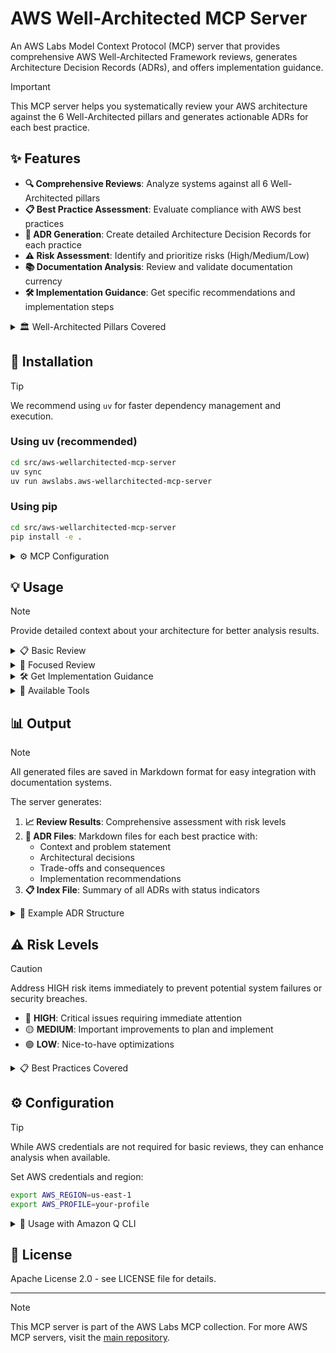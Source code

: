 # AWS Well-Architected MCP Server

An AWS Labs Model Context Protocol (MCP) server that provides comprehensive AWS Well-Architected Framework reviews, generates Architecture Decision Records (ADRs), and offers implementation guidance.

> [!IMPORTANT]
> This MCP server helps you systematically review your AWS architecture against the 6 Well-Architected pillars and generates actionable ADRs for each best practice.

## ✨ Features

- **🔍 Comprehensive Reviews**: Analyze systems against all 6 Well-Architected pillars
- **📋 Best Practice Assessment**: Evaluate compliance with AWS best practices
- **📝 ADR Generation**: Create detailed Architecture Decision Records for each practice
- **⚠️ Risk Assessment**: Identify and prioritize risks (High/Medium/Low)
- **📚 Documentation Analysis**: Review and validate documentation currency
- **🛠️ Implementation Guidance**: Get specific recommendations and implementation steps

<details>
<summary>🏛️ Well-Architected Pillars Covered</summary>

1. **🔧 Operational Excellence** - Infrastructure as Code, Monitoring, Automation
2. **🔒 Security** - Identity, Data Protection, Infrastructure Security  
3. **🛡️ Reliability** - Fault Tolerance, Recovery, Scaling
4. **⚡ Performance Efficiency** - Resource Selection, Monitoring, Trade-offs
5. **💰 Cost Optimization** - Cost-Effective Resources, Matching Supply/Demand
6. **🌱 Sustainability** - Environmental Impact, Resource Efficiency

</details>

## 🚀 Installation

> [!TIP]
> We recommend using `uv` for faster dependency management and execution.

### Using uv (recommended)
```bash
cd src/aws-wellarchitected-mcp-server
uv sync
uv run awslabs.aws-wellarchitected-mcp-server
```

### Using pip
```bash
cd src/aws-wellarchitected-mcp-server
pip install -e .
```

<details>
<summary>⚙️ MCP Configuration</summary>

> [!IMPORTANT]
> Update the `cwd` path to match your actual installation directory.

Add to your MCP configuration file (`~/.config/mcp/mcp.json`):

**With uv:**
```json
{
  "mcpServers": {
    "aws-wellarchitected": {
      "command": "uv",
      "args": ["run", "awslabs.aws-wellarchitected-mcp-server"],
      "cwd": "/path/to/mcp/src/aws-wellarchitected-mcp-server"
    }
  }
}
```

**With pip:**
```json
{
  "mcpServers": {
    "aws-wellarchitected": {
      "command": "python",
      "args": ["-m", "awslabs.aws_wellarchitected_mcp_server.server"],
      "cwd": "/path/to/mcp/src/aws-wellarchitected-mcp-server"
    }
  }
}
```

</details>

## 💡 Usage

> [!NOTE]
> Provide detailed context about your architecture for better analysis results.

<details>
<summary>📋 Basic Review</summary>

```python
# Review all pillars
await review(
    context="E-commerce application with web tier, API tier, and database tier deployed on AWS",
    output_directory="./my-adrs"
)
```

</details>

<details>
<summary>🎯 Focused Review</summary>

> [!TIP]
> Focus on specific pillars for targeted improvements and faster reviews.

```python
# Review specific pillars
await review(
    context="Microservices architecture with containers",
    pillars=["SECURITY", "RELIABILITY"],
    documentation_paths=["./docs/architecture.md", "./README.md"],
    output_directory="./security-reliability-adrs"
)
```

</details>

<details>
<summary>🛠️ Get Implementation Guidance</summary>

```python
# Get specific implementation steps
await ask_implementation_fix(
    best_practice_id="SEC01",
    current_context="Currently using IAM users for applications",
    preferred_approach="Migrate to IAM roles"
)
```

</details>

<details>
<summary>🔧 Available Tools</summary>

### 🔍 `review`
Perform comprehensive Well-Architected Framework review
- **context**: Description of system/workload
- **pillars**: Optional list of specific pillars to review
- **documentation_paths**: Optional paths to documentation files
- **output_directory**: Directory to save ADR files

### 📋 `list_pillars`
List all available Well-Architected pillars with descriptions

### 📚 `get_best_practices`
Get best practices for specific pillar or all pillars
- **pillar**: Optional pillar name to filter practices

### 🛠️ `ask_implementation_fix`
Get detailed implementation guidance for specific best practice
- **best_practice_id**: ID of best practice (e.g., 'OPS01', 'SEC01')
- **current_context**: Current implementation description
- **preferred_approach**: Optional preferred implementation approach

### 📝 `collect_user_input`
Collect user input for best practices requiring human assessment
- **best_practice_id**: ID of best practice needing input (e.g., 'OPS01-BP01')
- **responses**: Dictionary of question-answer pairs for assessment

### 👥 `evaluate_customer_needs`
Specific tool for OPS01-BP01 customer needs assessment
- **stakeholder_engagement**: Current stakeholder engagement practices
- **customer_feedback_mechanisms**: Existing feedback collection methods
- **customer_outcome_focus**: How you prioritize based on customer outcomes
- **business_alignment**: How operations support business outcomes
- **support_data_review**: Use of historical support data
- **feature_validation**: Customer validation processes

</details>

## 📊 Output

> [!NOTE]
> All generated files are saved in Markdown format for easy integration with documentation systems.

The server generates:

1. **📈 Review Results**: Comprehensive assessment with risk levels
2. **📝 ADR Files**: Markdown files for each best practice with:
   - Context and problem statement
   - Architectural decisions
   - Trade-offs and consequences
   - Implementation recommendations
3. **📋 Index File**: Summary of all ADRs with status indicators

<details>
<summary>📝 Example ADR Structure</summary>

```markdown
# ADR: Implement Infrastructure as Code

**Date:** 2024-01-15
**Status:** Proposed
**Best Practice ID:** OPS01
**Pillar:** OPERATIONAL_EXCELLENCE
**Risk Level:** HIGH

## Context
Well-Architected Framework OPERATIONAL_EXCELLENCE pillar requires...

## Decision
Need to implement Infrastructure as Code to meet Well-Architected standards

## Trade-offs
### Benefit
Improved system reliability and maintainability

### Cost
Initial implementation effort and potential complexity

## Implementation Notes
Priority: HIGH. Use AWS CloudFormation or CDK for infrastructure provisioning...
```

</details>

## ⚠️ Risk Levels

> [!CAUTION]
> Address HIGH risk items immediately to prevent potential system failures or security breaches.

- 🔴 **HIGH**: Critical issues requiring immediate attention
- 🟡 **MEDIUM**: Important improvements to plan and implement
- 🟢 **LOW**: Nice-to-have optimizations

<details>
<summary>📋 Best Practices Covered</summary>

The server evaluates 12+ core best practices across all pillars:

### 🔧 Operational Excellence
- **OPS01-BP01**: Evaluate External Customer Needs *(requires user input)*
- **OPS01-BP02**: Evaluate Internal Customer Needs *(requires user input)*
- **OPS01-BP03**: Evaluate Governance Requirements *(requires user input)*
- **OPS01-BP04**: Evaluate Compliance Requirements *(requires user input)*
- **OPS01-BP05**: Evaluate Threat Landscape *(requires user input)*
- **OPS01-BP06**: Evaluate Tradeoffs While Managing Benefits and Risks *(requires user input)*
- **OPS02-BP01**: Resources Have Identified Owners *(requires user input)*
- **OPS02-BP02**: Processes and Procedures Have Identified Owners *(requires user input)*
- **OPS02-BP03**: Operations Activities Have Identified Owners *(requires user input)*
- **OPS02-BP04**: Mechanisms Exist to Manage Responsibilities and Ownership *(requires user input)*
- **OPS02-BP05**: Mechanisms Exist to Request Additions, Changes, and Exceptions *(requires user input)*
- **OPS02-BP06**: Responsibilities Between Teams Are Predefined or Negotiated *(requires user input)*
- **OPS03-BP01**: Executive Sponsorship *(requires user input)*
- **OPS03-BP02**: Team Members Are Empowered to Take Action *(requires user input)*
- **OPS03-BP03**: Escalation Is Encouraged *(requires user input)*
- **OPS03-BP04**: Communications Are Timely, Clear, and Actionable *(requires user input)*
- **OPS03-BP05**: Experimentation Is Encouraged *(requires user input)*
- **OPS03-BP06**: Learning Is Encouraged *(requires user input)*
- **OPS03-BP07**: Team Members Are Encouraged to Maintain and Grow Their Skill Sets *(requires user input)*
- **OPS04-BP01**: Identify Key Performance Indicators *(requires user input)*
- **OPS04-BP02**: Implement Application Telemetry
- **OPS04-BP03**: Implement User Activity Telemetry
- **OPS04-BP04**: Implement Dependency Telemetry
- **OPS04-BP05**: Implement Distributed Tracing
- **OPS05-BP01**: Use Version Control
- **OPS05-BP02**: Test and Validate Changes
- **OPS05-BP03**: Use Configuration Management Systems
- **OPS05-BP04**: Use Build and Deployment Management Systems
- **OPS05-BP05**: Perform Patch Management
- **OPS05-BP06**: Share Design Standards *(requires user input)*
- **OPS05-BP07**: Implement Practices to Improve Code Quality
- **OPS05-BP08**: Use Multiple Environments
- **OPS05-BP09**: Make Frequent, Small, Reversible Changes
- **OPS05-BP10**: Fully Automate Integration and Deployment
- **OPS06-BP01**: Plan for Unsuccessful Changes
- **OPS06-BP02**: Test and Validate Changes
- **OPS06-BP03**: Use Deployment Management Systems
- **OPS06-BP04**: Automate Testing and Rollback
- **OPS07-BP01**: Ensure Personnel Capability *(requires user input)*
- **OPS07-BP02**: Ensure Consistent Review of Operational Readiness *(requires user input)*
- **OPS07-BP03**: Use Runbooks for Procedures *(requires user input)*
- **OPS07-BP04**: Use Playbooks for Issue Investigation *(requires user input)*
- **OPS07-BP05**: Make Informed Decisions to Deploy Systems and Changes *(requires user input)*
- **OPS07-BP06**: Enable Support Plans *(requires user input)*
- **OPS11-BP01**: Have a Process for Continuous Improvement *(requires user input)*
- **OPS11-BP02**: Perform Root Cause Analysis on Failures *(requires user input)*
- **OPS11-BP03**: Implement Feedback Loops *(requires user input)*
- **OPS11-BP04**: Perform Knowledge Management *(requires user input)*
- **OPS11-BP05**: Define Drivers for Improvement *(requires user input)*
- **OPS11-BP06**: Validate Insights *(requires user input)*
- **OPS11-BP07**: Perform Operations Metrics Reviews *(requires user input)*
- **OPS11-BP08**: Share Lessons Learned *(requires user input)*
- **OPS11-BP09**: Allocate Time to Make Improvements *(requires user input)*
- **OPS01**: Infrastructure as Code
- **OPS02**: Comprehensive Monitoring

### 🔒 Security
- **SEC01-BP01**: Separate Workloads Using Accounts
- **SEC01-BP02**: Secure Account Root User and Properties
- **SEC01-BP03**: Identify and Validate Control Objectives *(requires user input)*
- **SEC01-BP04**: Stay Up to Date with Security Threats *(requires user input)*
- **SEC01-BP05**: Reduce Security Management Scope
- **SEC01-BP06**: Automate Testing and Validation of Security Controls
- **SEC01-BP07**: Identify Threats and Prioritize Mitigations *(requires user input)*
- **SEC01-BP08**: Evaluate and Implement New Security Services *(requires user input)*


### 🛡️ Reliability
- **REL01**: Design for Failure
- **REL02**: Auto Scaling

### ⚡ Performance Efficiency
- **PERF01**: Appropriate Instance Types
- **PERF02**: Caching Strategies

### 💰 Cost Optimization
- **COST01**: Cost Monitoring
- **COST02**: Reserved Instances/Savings Plans

### 🌱 Sustainability
- **SUS01**: Resource Utilization Optimization
- **SUS02**: Managed Services Usage

</details>

## ⚙️ Configuration

> [!TIP]
> While AWS credentials are not required for basic reviews, they can enhance analysis when available.

Set AWS credentials and region:

```bash
export AWS_REGION=us-east-1
export AWS_PROFILE=your-profile
```

<details>
<summary>🎯 Usage with Amazon Q CLI</summary>

```bash
# Basic review
q "Review my 3-tier web application architecture"

# Security-focused review
q "Perform Well-Architected security review of my EKS cluster"

# Get implementation help
q "How do I implement Infrastructure as Code (OPS01)?"
```

</details>

## 📄 License

Apache License 2.0 - see LICENSE file for details.

---

> [!NOTE]
> This MCP server is part of the AWS Labs MCP collection. For more AWS MCP servers, visit the [main repository](https://github.com/awslabs/mcp).